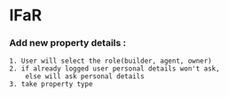 # IFaR
### Add new property details :
```angular2html
1. User will select the role(builder, agent, owner)
2. if already logged user personal details won't ask, 
    else will ask personal details
3. take property type

```